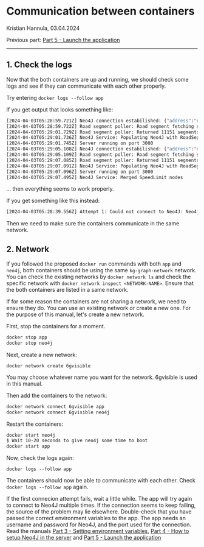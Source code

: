 # Communication between containers

Kristian Hannula, 03.04.2024

Previous part: [Part 5 - Launch the application](/docs/server/05-launch-application.md)

---

## 1. Check the logs

Now that the both containers are up and running, we should check some logs and see if they can communicate with each other properly.

Try entering `docker logs --follow app`

If you get output that looks something like:

```bash
[2024-04-03T05:28:59.721Z] Neo4J connection estabilished: {"address":"neo4j:7687","agent":"Neo4j/5.18.0","protocolVersion":5.4}
[2024-04-03T05:28:59.722Z] Road segment poller: Road segment fetching started
[2024-04-03T05:29:01.729Z] Road segment poller: Returned 11151 segments
[2024-04-03T05:29:01.736Z] Neo4J Service: Populating Neo4J with RoadSegment nodes
[2024-04-03T05:29:01.745Z] Server running on port 3000
[2024-04-03T05:29:05.108Z] Neo4J connection estabilished: {"address":"neo4j:7687","agent":"Neo4j/5.18.0","protocolVersion":5.4}
[2024-04-03T05:29:05.109Z] Road segment poller: Road segment fetching started
[2024-04-03T05:29:07.085Z] Road segment poller: Returned 11151 segments
[2024-04-03T05:29:07.091Z] Neo4J Service: Populating Neo4J with RoadSegment nodes
[2024-04-03T05:29:07.096Z] Server running on port 3000
[2024-04-03T05:29:07.495Z] Neo4J Service: Merged SpeedLimit nodes
```

... then everything seems to work properly.

If you get something like this instead:

```bash
[2024-04-03T05:28:39.556Z] Attempt 1: Could not connect to Neo4J: Neo4jError: Failed to connect to server. Please ensure that your database is listening on the correct host and port and that you have compatible encryption settings both on Neo4j server and driver. Note that the default encryption setting has changed in Neo4j 4.0. Caused by: getaddrinfo ENOTFOUND neo4j
```

Then we need to make sure the containers communicate in the same network.

## 2. Network

If you followed the proposed `docker run` commands with both `app` and `neo4j`, both containers should be using the same `kg-graph-network` network. You can check the existing networks by `docker network ls` and check the specific network with `docker network inspect <NETWORK-NAME>`. Ensure that the both containers are listed in a same network.

If for some reason the containers are not sharing a network, we need to ensure they do. You can use an existing network or create a new one. For the purpose of this manual, let's create a new network.

First, stop the containers for a moment.

```bash
docker stop app
docker stop neo4j
```

Next, create a new network:

`docker network create 6gvisible`

You may choose whatever name you want for the network. 6gvisible is used in this manual.

Then add the containers to the network:

```bash
docker network connect 6gvisible app
docker network connect 6gvisible neo4j
```

Restart the containers:

```bash
docker start neo4j
$ Wait 10-20 seconds to give neo4j some time to boot
docker start app
```

Now, check the logs again:

`docker logs --follow app`

The containers should now be able to communicate with each other. Check `docker logs --follow app` again.

If the first connecion attempt fails, wait a little while. The app will try again to connect to Neo4J multiple times. If the connection seems to keep failing, the source of the problem may lie elsewhere. Double-check that you have passed the correct environment variables to the app. The app needs an username and password for Neo4J, and the port used for the connection. Read the manuals [Part 3 - Setting environment variables](/docs/server/03-environment-variables.md), [Part 4 - How to setup Neo4J in the server](/docs/server/04-setup-neo4j.md) and [Part 5 - Launch the application](/docs/server/05-launch-application.md)
